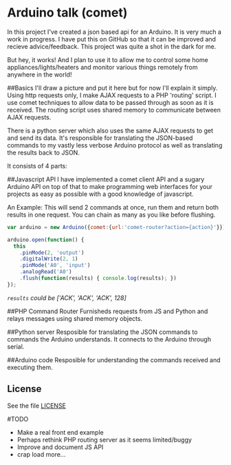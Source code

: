 # Arduino talk (comet)

In this project I've created a json based api for an Arduino.
It is very much a work in progress. I have put this on GitHub 
so that it can be improved and recieve advice/feedback. This
project was quite a shot in the dark for me.

But hey, it works! And I plan to use it to allow me to control
some home appliances/lights/heaters and monitor various things 
remotely from anywhere in the world!

##Basics
I'll draw a picture and put it here but for now I'll explain 
it simply. Using http requests only, I make AJAX requests to a 
PHP 'routing' script. I use comet techniques to allow data to
be passed through as soon as it is received. The routing script
uses shared memory to communicate between AJAX requests.

There is a python server which also uses the same AJAX requests
to get and send its data. It's responsible for translating the 
JSON-based commands to my vastly less verbose Arduino protocol
as well as translating the results back to JSON.

It consists of 4 parts:

##Javascript API
I have implemented a comet client API and a sugary Arduino API
on top of that to make programming web interfaces for your projects
as easy as possible with a good knowledge of javascript.

An Example:
This will send 2 commands at once, run them and return both results
in one request. You can chain as many as you like before flushing.
```javascript
var arduino = new Arduino({comet:{url:'comet-router?action={action}'}});

arduino.open(function() {
  this
    .pinMode(2, 'output')
    .digitalWrite(2, 1)
    .pinMode('A0', 'input')
    .analogRead('A0')
    .flush(function(results) { console.log(results); })
});
```

*`results` could be ['ACK', 'ACK', 'ACK', 128]*

##PHP Command Router
Furnisheds requests from JS and Python and relays messages using
shared memory objects.

##Python server
Resposible for translating the JSON commands to commands the Arduino
understands. It connects to the Arduino through serial.

##Arduino code
Resposible for understanding the commands received and executing them.

## License

See the file [LICENSE](https://github.com/sdbondi/Arduino-Talk/blob/master/LICENSE.txt)

#TODO

- Make a real front end example
- Perhaps rethink PHP routing server as it seems limited/buggy
- Improve and document JS API
- crap load more...
